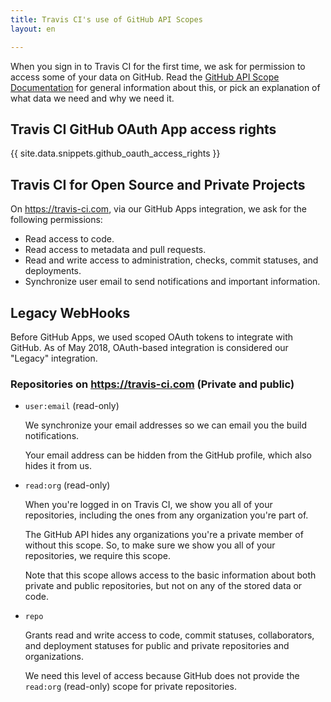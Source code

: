 ```yaml
---
title: Travis CI's use of GitHub API Scopes
layout: en

---
```


When you sign in to Travis CI for the first time, we ask for permission to access
some of your data on GitHub. Read the [GitHub API Scope Documentation](https://developer.github.com/v3/oauth/#scopes) for general information about this, or pick an explanation of what data we need and why we need it.

## Travis CI GitHub OAuth App access rights

{{ site.data.snippets.github_oauth_access_rights }}

## Travis CI for Open Source and Private Projects

On <https://travis-ci.com>, via our GitHub Apps integration, we ask for the following permissions:

- Read access to code.
- Read access to metadata and pull requests.
- Read and write access to administration, checks, commit statuses, and deployments.
- Synchronize user email to send notifications and important information.

## Legacy WebHooks

Before GitHub Apps, we used scoped OAuth tokens to integrate with GitHub. As of May 2018, OAuth-based integration is considered our "Legacy" integration.

### Repositories on https://travis-ci.com (Private and public)

- `user:email` (read-only)

    We synchronize your email addresses so we can email you the build
    notifications.

    Your email address can be hidden from the GitHub profile, which also hides it from us.

- `read:org` (read-only)

    When you're logged in on Travis CI, we show you all of your repositories,
    including the ones from any organization you're part of.

    The GitHub API hides any organizations you're a private member of without
    this scope. So, to make sure we show you all of your repositories, we require
    this scope.

    Note that this scope allows access to the basic information about both private
    and public repositories, but not on any of the stored data or code.

- `repo`

    Grants read and write access to code, commit statuses, collaborators, and
    deployment statuses for public and private repositories and organizations.

    We need this level of access because GitHub does not provide the `read:org` (read-only) scope for private repositories.
